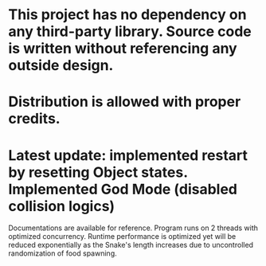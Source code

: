 # This project has no dependency on any third-party library. Source code is written without referencing any outside design.
# Distribution is allowed with proper credits.
# Latest update: implemented restart by resetting Object states. Implemented God Mode (disabled collision logics)
Documentations are available for reference. Program runs on 2 threads with optimized concurrency.
Runtime performance is optimized yet will be reduced exponentially as the Snake's length increases due to uncontrolled randomization of food spawning.

